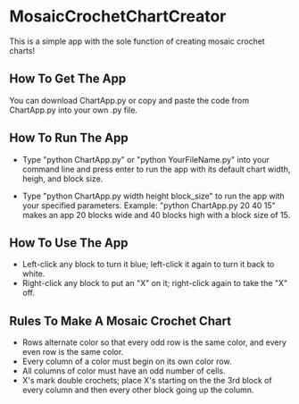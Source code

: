 # MosaicCrochetChartCreator
This is a simple app with the sole function of creating mosaic crochet charts!

## How To Get The App
You can download ChartApp.py or copy and paste the code from ChartApp.py into your own .py file.

## How To Run The App
- Type "python ChartApp.py" or "python YourFileName.py" into your command line and press enter to run the app with its default chart width, heigh, and block size.

- Type "python ChartApp.py width height block_size" to run the app with your specified parameters.
Example: "python ChartApp.py 20 40 15" makes an app 20 blocks wide and 40  blocks high with a block size of 15.

## How To Use The App
- Left-click any block to turn it blue; left-click it again to turn it back to white.
- Right-click any block to put an "X" on it; right-click again to take the "X" off.

## Rules To Make A Mosaic Crochet Chart
- Rows alternate color so that every odd row is the same color, and every even row is the same color.
- Every column of a color must begin on its own color row.
- All columns of color must have an odd number of cells.
- X's mark double crochets; place X's starting on the the 3rd block of every column and then every other block going up the column.
